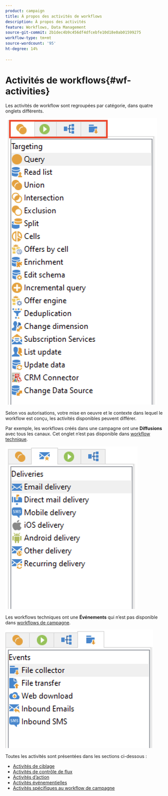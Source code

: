 ```yaml
---
product: campaign
title: À propos des activités de workflows
description: À propos des activités
feature: Workflows, Data Management
source-git-commit: 2b1dec4b9c456df4dfcebfe10d18e0ab01599275
workflow-type: tm+mt
source-wordcount: '95'
ht-degree: 14%

---
```


# Activités de workflows{#wf-activities}

Les activités de workflow sont regroupées par catégorie, dans quatre onglets différents.

![](assets/wf-activity-tabs.png)

Selon vos autorisations, votre mise en oeuvre et le contexte dans lequel le workflow est conçu, les activités disponibles peuvent différer.

Par exemple, les workflows créés dans une campagne ont une **Diffusions** avec tous les canaux. Cet onglet n’est pas disponible dans [workflow technique](technical-workflows.md).

![](assets/campaign-wf-activities.png)

Les workflows techniques ont une **Événements** qui n’est pas disponible dans [workflows de campagne](campaign-workflows.md).

![](assets/tech-wf-activities.png)

Toutes les activités sont présentées dans les sections ci-dessous :

* [Activités de ciblage](targeting-activities.md)
* [Activités de contrôle de flux](flow-control-activities.md)
* [Activités d’action](action-activities.md)
* [Activités événementielles](event-activities.md)
* [Activités spécifiques au workflow de campagne](../campaigns/marketing-campaign-deliveries.md)
